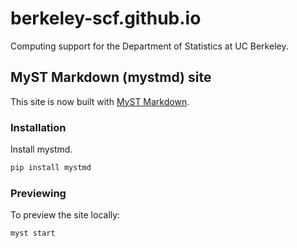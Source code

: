 # berkeley-scf.github.io

Computing support for the Department of Statistics at UC Berkeley.

## MyST Markdown (mystmd) site

This site is now built with [MyST Markdown](https://mystmd.org/).

### Installation

Install mystmd.

```sh
pip install mystmd
```

### Previewing

To preview the site locally:

```sh
myst start
```
